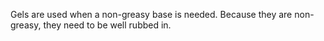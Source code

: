 Gels are used when a non-greasy base is needed. Because they are non-greasy, they need to be well rubbed in.

